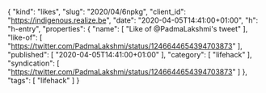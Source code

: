 {
  "kind": "likes",
  "slug": "2020/04/6npkg",
  "client_id": "https://indigenous.realize.be",
  "date": "2020-04-05T14:41:00+01:00",
  "h": "h-entry",
  "properties": {
    "name": [
      "Like of @PadmaLakshmi's tweet"
    ],
    "like-of": [
      "https://twitter.com/PadmaLakshmi/status/1246644654394703873"
    ],
    "published": [
      "2020-04-05T14:41:00+01:00"
    ],
    "category": [
      "lifehack"
    ],
    "syndication": [
      "https://twitter.com/PadmaLakshmi/status/1246644654394703873"
    ]
  },
  "tags": [
    "lifehack"
  ]
}
